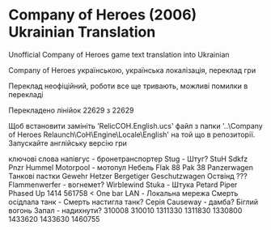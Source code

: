 # Company of Heroes (2006) Ukrainian Translation
Unofficial Company of Heroes game text translation into Ukrainian

Company of Heroes українською, українська локалізація, переклад гри

Переклад неофіційний, роботи все ще тривають, можливі помилки в перекладі

Перекладено лінійок 22629 з 22629

Щоб встановити замініть 'RelicCOH.English.ucs' файл з папки
'..\Company of Heroes Relaunch\CoH\Engine\Locale\English'
на той що в репозиторії.
Запускайте англійську версію гри

ключові слова
напівгус - бронетранспортер
Stug - Штуг?
StuH
Sdkfz
Pnzr
Hummel
Motorpool - мотопул
Небель
Flak 88
Pak 38
Panzerwagen
Танкові пастки
Gewehr
Hetzer
Bergetiger
Geschutzwagen
Оствінд ???
Flammenwerfer - вогнемет?
Wirblewind
Stuka - Штука
Petard
Piper
Phased Up
1414
561758 < One bar
LAN - Локальна мережа
Смерть осідлала танк - Смерть настигла танк?
Серія
Causeway - дамба?
Біглий вогонь
Запал - надихнути?
310008
310010
1311330
1311830
1330800
1433620
1433630
1460755